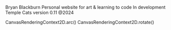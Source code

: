 Bryan Blackburn
Personal website for art
& learning to code
In development
Temple Cats version 0.11
@2024

CanvasRenderingContext2D.arc()
CanvasRenderingContext2D.rotate()